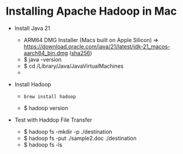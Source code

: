 # Installing Apache Hadoop in Mac

- Install Java 21

  - ARM64 DMG Installer (Macs built on Apple Silicon) => https://download.oracle.com/java/21/latest/jdk-21_macos-aarch64_bin.dmg ([sha256](https://download.oracle.com/java/21/latest/jdk-21_macos-aarch64_bin.dmg.sha256))
  - \$ java -version
  - $ cd /Library/Java/JavaVirtualMachines
  -

- Install Hadoop

  - ```
    brew install hadoop
    ```

  - $ hadoop version

- Test with Haddop File Transfer

  - $ hadoop fs -mkdir -p ./destination
  - $ hadoop fs -put ./sample2.doc ./destination
  - $ hadoop fs -ls
